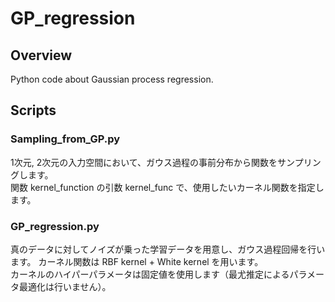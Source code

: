 # GP_regression

## Overview
Python code about Gaussian process regression.

## Scripts
### Sampling_from_GP.py
1次元, 2次元の入力空間において、ガウス過程の事前分布から関数をサンプリングします。  
関数 kernel_function の引数 kernel_func で、使用したいカーネル関数を指定します。  

### GP_regression.py
真のデータに対してノイズが乗った学習データを用意し、ガウス過程回帰を行います。
カーネル関数は RBF kernel + White kernel を用います。  
カーネルのハイパーパラメータは固定値を使用します（最尤推定によるパラメータ最適化は行いません）。
